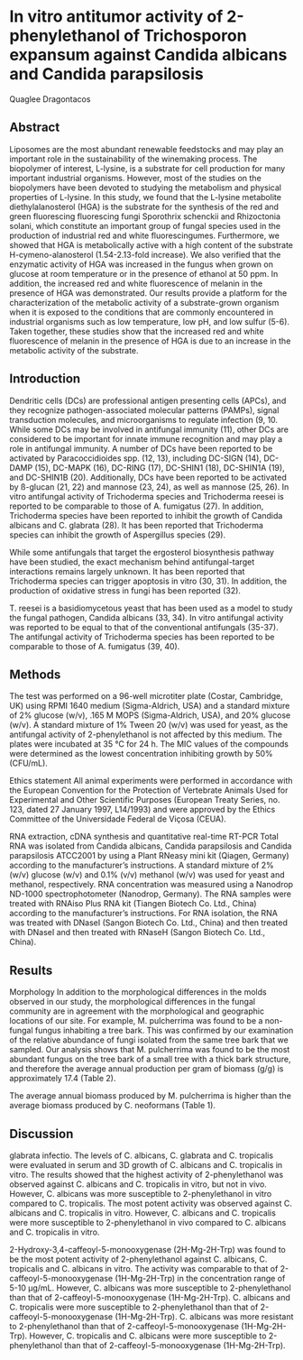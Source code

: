 # In vitro antitumor activity of 2-phenylethanol of Trichosporon expansum against Candida albicans and Candida parapsilosis
Quaglee Dragontacos


## Abstract
Liposomes are the most abundant renewable feedstocks and may play an important role in the sustainability of the winemaking process. The biopolymer of interest, L-lysine, is a substrate for cell production for many important industrial organisms. However, most of the studies on the biopolymers have been devoted to studying the metabolism and physical properties of L-lysine. In this study, we found that the L-lysine metabolite diethylalanosterol (HGA) is the substrate for the synthesis of the red and green fluorescing fluorescing fungi Sporothrix schenckii and Rhizoctonia solani, which constitute an important group of fungal species used in the production of industrial red and white fluorescingumes. Furthermore, we showed that HGA is metabolically active with a high content of the substrate H-cymeno-alanosterol (1.54-2.13-fold increase). We also verified that the enzymatic activity of HGA was increased in the fungus when grown on glucose at room temperature or in the presence of ethanol at 50 ppm. In addition, the increased red and white fluorescence of melanin in the presence of HGA was demonstrated. Our results provide a platform for the characterization of the metabolic activity of a substrate-grown organism when it is exposed to the conditions that are commonly encountered in industrial organisms such as low temperature, low pH, and low sulfur (5-6). Taken together, these studies show that the increased red and white fluorescence of melanin in the presence of HGA is due to an increase in the metabolic activity of the substrate.


## Introduction

Dendritic cells (DCs) are professional antigen presenting cells (APCs), and they recognize pathogen-associated molecular patterns (PAMPs), signal transduction molecules, and microorganisms to regulate infection (9, 10. While some DCs may be involved in antifungal immunity (11), other DCs are considered to be important for innate immune recognition and may play a role in antifungal immunity. A number of DCs have been reported to be activated by Paracoccidioides spp. (12, 13), including DC-SIGN (14), DC-DAMP (15), DC-MAPK (16), DC-RING (17), DC-SHIN1 (18), DC-SHIN1A (19), and DC-SHIN1B (20). Additionally, DCs have been reported to be activated by ß-glucan (21, 22) and mannose (23, 24), as well as mannose (25, 26). In vitro antifungal activity of Trichoderma species and Trichoderma reesei is reported to be comparable to those of A. fumigatus (27). In addition, Trichoderma species have been reported to inhibit the growth of Candida albicans and C. glabrata (28). It has been reported that Trichoderma species can inhibit the growth of Aspergillus species (29).

While some antifungals that target the ergosterol biosynthesis pathway have been studied, the exact mechanism behind antifungal-target interactions remains largely unknown. It has been reported that Trichoderma species can trigger apoptosis in vitro (30, 31). In addition, the production of oxidative stress in fungi has been reported (32).

T. reesei is a basidiomycetous yeast that has been used as a model to study the fungal pathogen, Candida albicans (33, 34). In vitro antifungal activity was reported to be equal to that of the conventional antifungals (35-37). The antifungal activity of Trichoderma species has been reported to be comparable to those of A. fumigatus (39, 40).


## Methods
The test was performed on a 96-well microtiter plate (Costar, Cambridge, UK) using RPMI 1640 medium (Sigma-Aldrich, USA) and a standard mixture of 2% glucose (w/v), .165 M MOPS (Sigma-Aldrich, USA), and 20% glucose (w/v). A standard mixture of 1% Tween 20 (w/v) was used for yeast, as the antifungal activity of 2-phenylethanol is not affected by this medium. The plates were incubated at 35 °C for 24 h. The MIC values of the compounds were determined as the lowest concentration inhibiting growth by 50% (CFU/mL).

Ethics statement
All animal experiments were performed in accordance with the European Convention for the Protection of Vertebrate Animals Used for Experimental and Other Scientific Purposes (European Treaty Series, no. 123, dated 27 January 1997, L14/1993) and were approved by the Ethics Committee of the Universidade Federal de Viçosa (CEUA).

RNA extraction, cDNA synthesis and quantitative real-time RT-PCR
Total RNA was isolated from Candida albicans, Candida parapsilosis and Candida parapsilosis ATCC2001 by using a Plant RNeasy mini kit (Qiagen, Germany) according to the manufacturer’s instructions. A standard mixture of 2% (w/v) glucose (w/v) and 0.1% (v/v) methanol (w/v) was used for yeast and methanol, respectively. RNA concentration was measured using a Nanodrop ND-1000 spectrophotometer (Nanodrop, Germany). The RNA samples were treated with RNAiso Plus RNA kit (Tiangen Biotech Co. Ltd., China) according to the manufacturer’s instructions. For RNA isolation, the RNA was treated with DNaseI (Sangon Biotech Co. Ltd., China) and then treated with DNaseI and then treated with RNaseH (Sangon Biotech Co. Ltd., China).


## Results
Morphology
In addition to the morphological differences in the molds observed in our study, the morphological differences in the fungal community are in agreement with the morphological and geographic locations of our site. For example, M. pulcherrima was found to be a non-fungal fungus inhabiting a tree bark. This was confirmed by our examination of the relative abundance of fungi isolated from the same tree bark that we sampled. Our analysis shows that M. pulcherrima was found to be the most abundant fungus on the tree bark of a small tree with a thick bark structure, and therefore the average annual production per gram of biomass (g/g) is approximately 17.4 (Table 2).

The average annual biomass produced by M. pulcherrima is higher than the average biomass produced by C. neoformans (Table 1).


## Discussion
glabrata infectio. The levels of C. albicans, C. glabrata and C. tropicalis were evaluated in serum and 3D growth of C. albicans and C. tropicalis in vitro. The results showed that the highest activity of 2-phenylethanol was observed against C. albicans and C. tropicalis in vitro, but not in vivo. However, C. albicans was more susceptible to 2-phenylethanol in vitro compared to C. tropicalis. The most potent activity was observed against C. albicans and C. tropicalis in vitro. However, C. albicans and C. tropicalis were more susceptible to 2-phenylethanol in vivo compared to C. albicans and C. tropicalis in vitro.

2-Hydroxy-3,4-caffeoyl-5-monooxygenase (2H-Mg-2H-Trp) was found to be the most potent activity of 2-phenylethanol against C. albicans, C. tropicalis and C. albicans in vitro. The activity was comparable to that of 2-caffeoyl-5-monooxygenase (1H-Mg-2H-Trp) in the concentration range of 5-10 µg/mL. However, C. albicans was more susceptible to 2-phenylethanol than that of 2-caffeoyl-5-monooxygenase (1H-Mg-2H-Trp). C. albicans and C. tropicalis were more susceptible to 2-phenylethanol than that of 2-caffeoyl-5-monooxygenase (1H-Mg-2H-Trp). C. albicans was more resistant to 2-phenylethanol than that of 2-caffeoyl-5-monooxygenase (1H-Mg-2H-Trp). However, C. tropicalis and C. albicans were more susceptible to 2-phenylethanol than that of 2-caffeoyl-5-monooxygenase (1H-Mg-2H-Trp).
